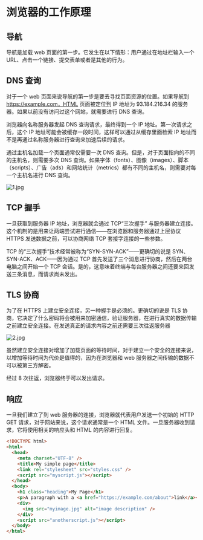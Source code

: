 # 浏览器的工作原理

## 导航

导航是加载 web 页面的第一步。它发生在以下情形：用户通过在地址栏输入一个 URL、点击一个链接、提交表单或者是其他的行为。

## DNS 查询

对于一个 web 页面来说导航的第一步是要去寻找页面资源的位置。如果导航到 https://example.com，HTML 页面被定位到 IP 地址为 93.184.216.34 的服务器。如果以前没有访问过这个网站，就需要进行 DNS 查询。

浏览器向名称服务器发起 DNS 查询请求，最终得到一个 IP 地址。第一次请求之后，这个 IP 地址可能会被缓存一段时间，这样可以通过从缓存里面检索 IP 地址而不是再通过名称服务器进行查询来加速后续的请求。

通过主机名加载一个页面通常仅需要一次 DNS 查询。但是，对于页面指向的不同的主机名，则需要多次 DNS 查询。如果字体（fonts）、图像（images）、脚本（scripts）、广告（ads）和网站统计（metrics）都有不同的主机名，则需要对每一个主机名进行 DNS 查询。

![1.jpg](/browsers-work/1.jpg)

## TCP 握手

一旦获取到服务器 IP 地址，浏览器就会通过 TCP“三次握手” 与服务器建立连接。这个机制的是用来让两端尝试进行通信——在浏览器和服务器通过上层协议 HTTPS 发送数据之前，可以协商网络 TCP 套接字连接的一些参数。

TCP 的“三次握手”技术经常被称为“SYN-SYN-ACK”——更确切的说是 SYN、SYN-ACK、ACK——因为通过 TCP 首先发送了三个消息进行协商，然后在两台电脑之间开始一个 TCP 会话。是的，这意味着终端与每台服务器之间还要来回发送三条消息，而请求尚未发出。

## TLS 协商

为了在 HTTPS 上建立安全连接，另一种握手是必须的。更确切的说是 TLS 协商，它决定了什么密码将会被用来加密通信，验证服务器，在进行真实的数据传输之前建立安全连接。在发送真正的请求内容之前还需要三次往返服务器

![2.jpg](/browsers-work/2.jpg)

虽然建立安全连接对增加了加载页面的等待时间，对于建立一个安全的连接来说，以增加等待时间为代价是值得的，因为在浏览器和 web 服务器之间传输的数据不可以被第三方解密。

经过 8 次往返，浏览器终于可以发出请求。

## 响应

一旦我们建立了到 web 服务器的连接，浏览器就代表用户发送一个初始的 HTTP GET 请求，对于网站来说，这个请求通常是一个 HTML 文件。一旦服务器收到请求，它将使用相关的响应头和 HTML 的内容进行回复。

```html
<!DOCTYPE html>
<html>
  <head>
    <meta charset="UTF-8" />
    <title>My simple page</title>
    <link rel="stylesheet" src="styles.css" />
    <script src="myscript.js"></script>
  </head>
  <body>
    <h1 class="heading">My Page</h1>
    <p>A paragraph with a <a href="https://example.com/about">link</a></p>
    <div>
      <img src="myimage.jpg" alt="image description" />
    </div>
    <script src="anotherscript.js"></script>
  </body>
</html>
```